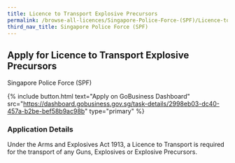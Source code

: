 ```yaml
---
title: Licence to Transport Explosive Precursors
permalink: /browse-all-licences/Singapore-Police-Force-(SPF)/Licence-to-Transport-Explosive-Precursors
third_nav_title: Singapore Police Force (SPF)
---
```


## Apply for Licence to Transport Explosive Precursors

Singapore Police Force (SPF)

{% include button.html text="Apply on GoBusiness Dashboard" src="https://dashboard.gobusiness.gov.sg/task-details/2998eb03-dc40-457a-b2be-bef58b9ac98b" type="primary" %}

<H3>Application Details</H3>

Under the Arms and Explosives Act 1913, a Licence to Transport is required for the transport of any Guns, Explosives or Explosive Precursors. 

